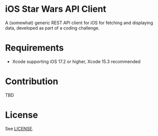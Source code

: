 # iOS Star Wars API Client

A (somewhat) generic REST API client for iOS for fetching and displaying data, developed as part of a coding challenge.

# Requirements

- Xcode supporting iOS 17.2 or higher, Xcode 15.3 recommended

# Contribution

TBD

# License

See [LICENSE](./LICENSE).
